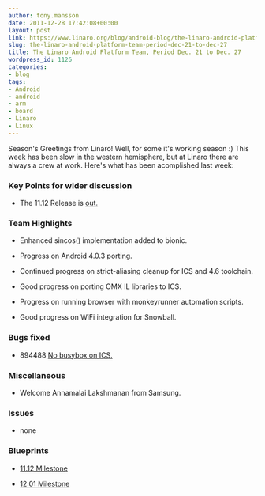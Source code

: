 ```yaml
---
author: tony.mansson
date: 2011-12-28 17:42:08+00:00
layout: post
link: https://www.linaro.org/blog/android-blog/the-linaro-android-platform-team-period-dec-21-to-dec-27/
slug: the-linaro-android-platform-team-period-dec-21-to-dec-27
title: The Linaro Android Platform Team, Period Dec. 21 to Dec. 27
wordpress_id: 1126
categories:
- blog
tags:
- Android
- android
- arm
- board
- Linaro
- Linux
---
```


Season's Greetings from Linaro! Well, for some it's working season :) This week has been slow in the western hemisphere, but at Linaro there are always a crew at work. Here's what has been acomplished last week:

### Key Points for wider discussion

  * The 11.12 Release is [ out. ](https://www.linaro.org/accelerated-builds-of-android-ice-cream-sandwich-now-available-on-linaro-member-boards/)

### Team Highlights

  * Enhanced sincos() implementation added to bionic.


  * Progress on Android 4.0.3 porting.


  * Continued progress on strict-aliasing cleanup for ICS and 4.6 toolchain.


  * Good progress on porting OMX IL libraries to ICS.


  * Progress on running browser with monkeyrunner automation scripts.


  * Good progress on WiFi integration for Snowball.

### Bugs fixed

  * 894488	[ No busybox on ICS.](https://bugs.launchpad.net/linaro-android/+bug/894488)

### Miscellaneous

  * Welcome Annamalai Lakshmanan from Samsung.

### Issues

  * none


### Blueprints

  * [11.12 Milestone](https://launchpad.net/linaro-android/+milestone/11.12)


  * [12.01 Milestone](https://launchpad.net/linaro-android/+milestone/12.01)
